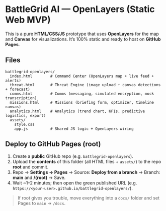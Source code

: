 # BattleGrid AI — OpenLayers (Static Web MVP)

This is a pure **HTML/CSS/JS** prototype that uses **OpenLayers** for the map and **Canvas** for visualizations.
It’s 100% static and ready to host on **GitHub Pages**.

## Files
```
battlegrid-openlayers/
  index.html        # Command Center (OpenLayers map + live feed + alerts)
  threat.html       # Threat Engine (image upload + canvas detections + forecast)
  comms.html        # Comms (messaging, simulated encryption, mock transcription)
  missions.html     # Missions (briefing form, optimizer, timeline canvas)
  analytics.html    # Analytics (trend chart, KPIs, predictive logistics, export)
  assets/
    style.css
    app.js          # Shared JS logic + OpenLayers wiring
```

## Deploy to GitHub Pages (root)
1) Create a **public** GitHub repo (e.g. `battlegrid-openlayers`).
2) Upload the **contents** of this folder (all HTML files + `assets/`) to the repo **root** and commit.
3) Repo → **Settings → Pages** → Source: **Deploy from a branch** → Branch: **main** and **/(root)** → Save.
4) Wait ~1–2 minutes; then open the green published URL (e.g. `https://<your-user>.github.io/battlegrid-openlayers/`).

> If root gives you trouble, move everything into a `docs/` folder and set Pages to `main` → `/docs`.
